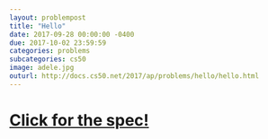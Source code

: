 ```yaml
---
layout: problempost
title: "Hello"
date: 2017-09-28 00:00:00 -0400
due: 2017-10-02 23:59:59
categories: problems
subcategories: cs50
image: adele.jpg
outurl: http://docs.cs50.net/2017/ap/problems/hello/hello.html
---
```


# [Click for the spec!](http://docs.cs50.net/2017/ap/problems/hello/hello.html)
